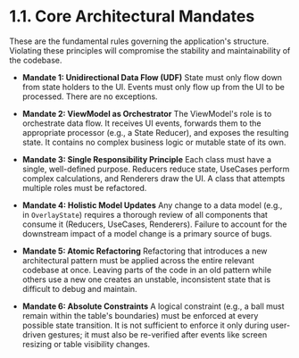 # 1.1. Core Architectural Mandates

These are the fundamental rules governing the application's structure. Violating these principles
will compromise the stability and maintainability of the codebase.

* **Mandate 1: Unidirectional Data Flow (UDF)**
  State must only flow down from state holders to the UI. Events must only flow up from the UI to be
  processed. There are no exceptions.

* **Mandate 2: ViewModel as Orchestrator**
  The ViewModel's role is to orchestrate data flow. It receives UI events, forwards them to the
  appropriate processor (e.g., a State Reducer), and exposes the resulting state. It contains no
  complex business logic or mutable state of its own.

* **Mandate 3: Single Responsibility Principle**
  Each class must have a single, well-defined purpose. Reducers reduce state, UseCases perform
  complex calculations, and Renderers draw the UI. A class that attempts multiple roles must be
  refactored.

* **Mandate 4: Holistic Model Updates**
  Any change to a data model (e.g., in `OverlayState`) requires a thorough review of all components
  that consume it (Reducers, UseCases, Renderers). Failure to account for the downstream impact of a
  model change is a primary source of bugs.

* **Mandate 5: Atomic Refactoring**
  Refactoring that introduces a new architectural pattern must be applied across the entire relevant
  codebase at once. Leaving parts of the code in an old pattern while others use a new one creates
  an unstable, inconsistent state that is difficult to debug and maintain.

* **Mandate 6: Absolute Constraints**
  A logical constraint (e.g., a ball must remain within the table's boundaries) must be enforced at
  every possible state transition. It is not sufficient to enforce it only during user-driven
  gestures; it must also be re-verified after events like screen resizing or table visibility
  changes.